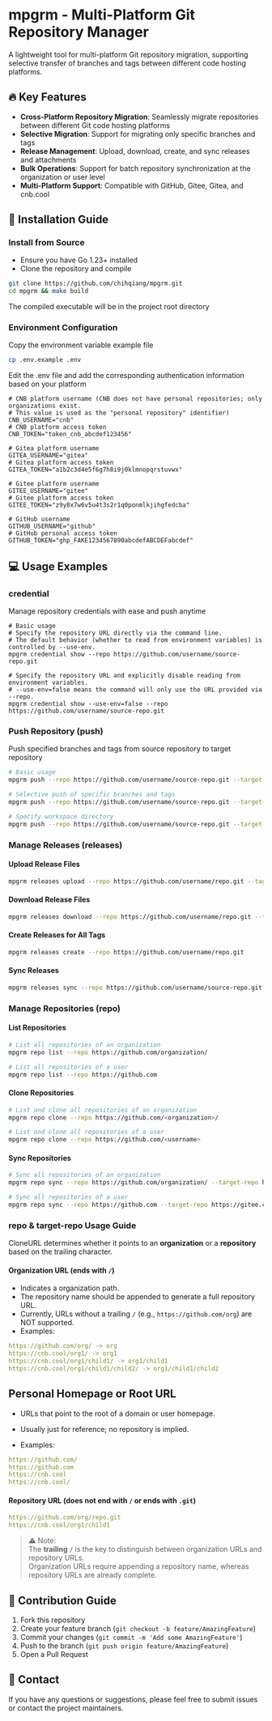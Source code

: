 # mpgrm - Multi-Platform Git Repository Manager

A lightweight tool for multi-platform Git repository migration, supporting selective transfer of branches and tags between different code hosting platforms.

## 🔥 Key Features

- **Cross-Platform Repository Migration**: Seamlessly migrate repositories between different Git code hosting platforms
- **Selective Migration**: Support for migrating only specific branches and tags
- **Release Management**: Upload, download, create, and sync releases and attachments
- **Bulk Operations**: Support for batch repository synchronization at the organization or user level
- **Multi-Platform Support**: Compatible with GitHub, Gitee, Gitea, and cnb.cool

## 🚀 Installation Guide

### Install from Source

- Ensure you have Go 1.23+ installed
- Clone the repository and compile

```bash
git clone https://github.com/chihqiang/mpgrm.git
cd mpgrm && make build
```

The compiled executable will be in the project root directory

### Environment Configuration

Copy the environment variable example file

```bash
cp .env.example .env
```

Edit the .env file and add the corresponding authentication information based on your platform

```env
# CNB platform username (CNB does not have personal repositories; only organizations exist. 
# This value is used as the "personal repository" identifier)
CNB_USERNAME="cnb"
# CNB platform access token
CNB_TOKEN="token_cnb_abcdef123456"

# Gitea platform username
GITEA_USERNAME="gitea"
# Gitea platform access token
GITEA_TOKEN="a1b2c3d4e5f6g7h8i9j0klmnopqrstuvwx"

# Gitee platform username
GITEE_USERNAME="gitee"
# Gitee platform access token
GITEE_TOKEN="z9y8x7w6v5u4t3s2r1q0ponmlkjihgfedcba"

# GitHub username
GITHUB_USERNAME="github"
# GitHub personal access token
GITHUB_TOKEN="ghp_FAKE1234567890abcdefABCDEFabcdef"

```

## 💻 Usage Examples

### credential

Manage repository credentials with ease and push anytime

~~~
# Basic usage
# Specify the repository URL directly via the command line. 
# The default behavior (whether to read from environment variables) is controlled by --use-env.
mpgrm credential show --repo https://github.com/username/source-repo.git

# Specify the repository URL and explicitly disable reading from environment variables.
# --use-env=false means the command will only use the URL provided via --repo.
mpgrm credential show --use-env=false --repo https://github.com/username/source-repo.git
~~~

### Push Repository (push)

Push specified branches and tags from source repository to target repository

```bash
# Basic usage
mpgrm push --repo https://github.com/username/source-repo.git --target-repo https://gitee.com/username/target-repo.git

# Selective push of specific branches and tags
mpgrm push --repo https://github.com/username/source-repo.git --target-repo https://gitee.com/username/target-repo.git --branches main,develop --tags v1.0.0,v1.1.0

# Specify workspace directory
mpgrm push --repo https://github.com/username/source-repo.git --target-repo https://gitee.com/username/target-repo.git --workspace /path/to/workspace
```

### Manage Releases (releases)

#### Upload Release Files

```bash
mpgrm releases upload --repo https://github.com/username/repo.git --tags v1.0.0 --files path/to/file1.zip,path/to/file2.tar.gz
```

#### Download Release Files

```bash
mpgrm releases download --repo https://github.com/username/repo.git --tags v1.0.0,v1.1.0
```

#### Create Releases for All Tags

```bash
mpgrm releases create --repo https://github.com/username/repo.git
```

#### Sync Releases

```bash
mpgrm releases sync --repo https://github.com/username/source-repo.git --target-repo https://gitee.com/username/target-repo.git --tags v1.0.0,v1.1.0
```

### Manage Repositories (repo)

#### List Repositories

```bash
# List all repositories of an organization
mpgrm repo list --repo https://github.com/organization/

# List all repositories of a user
mpgrm repo list --repo https://github.com
```

####  Clone Repositories

~~~bash
# List and clone all repositories of an organization
mpgrm repo clone --repo https://github.com/<organization>/

# List and clone all repositories of a user
mpgrm repo clone --repo https://github.com/<username>
~~~

#### Sync Repositories

```bash
# Sync all repositories of an organization
mpgrm repo sync --repo https://github.com/organization/ --target-repo https://gitee.com/organization/

# Sync all repositories of a user
mpgrm repo sync --repo https://github.com --target-repo https://gitee.com
```

### repo & target-repo Usage Guide

CloneURL determines whether it points to an **organization** or a **repository** based on the trailing character.

#### Organization URL (ends with `/`)

- Indicates a organization path.
- The repository name should be appended to generate a full repository URL.
- Currently, URLs without a trailing `/` (e.g., `https://github.com/org`) are NOT supported.
- Examples:

```yaml
https://github.com/org/ -> org
https://cnb.cool/org1/ -> org1
https://cnb.cool/org1/child1/ -> org1/child1
https://cnb.cool/org1/child1/child2/ -> org1/child1/child2
```

## Personal Homepage or Root URL

- URLs that point to the root of a domain or user homepage.
- Usually just for reference; no repository is implied.

- Examples:

```yml
https://github.com/
https://github.com
https://cnb.cool
https://cnb.cool/
```

#### Repository URL (does not end with `/` or ends with `.git`)

```yml
https://github.com/org/repo.git
https://cnb.cool/org1/child1
```

> ⚠️ Note:  
> The **trailing `/`** is the key to distinguish between organization URLs and repository URLs.  
> Organization URLs require appending a repository name, whereas repository URLs are already complete.

## 🤝 Contribution Guide

1. Fork this repository
2. Create your feature branch (`git checkout -b feature/AmazingFeature`)
3. Commit your changes (`git commit -m 'Add some AmazingFeature'`)
4. Push to the branch (`git push origin feature/AmazingFeature`)
5. Open a Pull Request


## 📧 Contact

If you have any questions or suggestions, please feel free to submit issues or contact the project maintainers.
